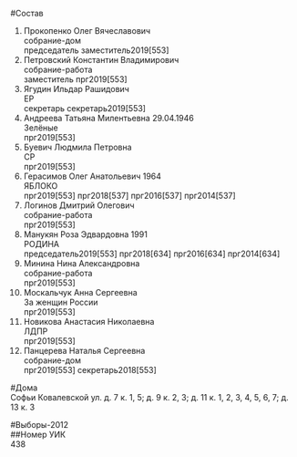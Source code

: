 #Состав  
1. Прокопенко Олег Вячеславович  
    собрание-дом  
    председатель заместитель2019[553]  
2. Петровский Константин Владимирович  
    собрание-работа  
    заместитель прг2019[553]  
3. Ягудин Ильдар Рашидович  
    ЕР  
    секретарь секретарь2019[553]  
4. Андреева Татьяна Милентьевна 29.04.1946  
    Зелёные  
    прг2019[553]  
5. Буевич Людмила Петровна  
    СР  
    прг2019[553]  
6. Герасимов Олег Анатольевич 1964  
    ЯБЛОКО  
    прг2019[553] прг2018[537] прг2016[537] прг2014[537]  
7. Логинов Дмитрий Олегович  
    собрание-работа  
    прг2019[553]  
8. Манукян Роза Эдвардовна 1991  
    РОДИНА  
    председатель2019[553] прг2018[634] прг2016[634] прг2014[634]  
9. Минина Нина Александровна  
    собрание-работа  
    прг2019[553]  
10. Москальчук Анна Сергеевна  
    За женщин России  
    прг2019[553]  
11. Новикова Анастасия Николаевна  
    ЛДПР  
    прг2019[553]  
12. Панцерева Наталья Сергеевна  
    собрание-дом  
    прг2019[553] секретарь2018[553]  
  
#Дома  
Софьи Ковалевской ул. д. 7 к. 1, 5; д. 9 к. 2, 3; д. 11 к. 1, 2, 3, 4, 5, 6, 7; д. 13 к. 3  
  
#Выборы-2012  
##Номер УИК  
438  
